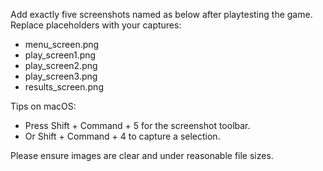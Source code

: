 Add exactly five screenshots named as below after playtesting the game. Replace placeholders with your captures:

- menu_screen.png
- play_screen1.png
- play_screen2.png
- play_screen3.png
- results_screen.png

Tips on macOS:
- Press Shift + Command + 5 for the screenshot toolbar.
- Or Shift + Command + 4 to capture a selection.

Please ensure images are clear and under reasonable file sizes.